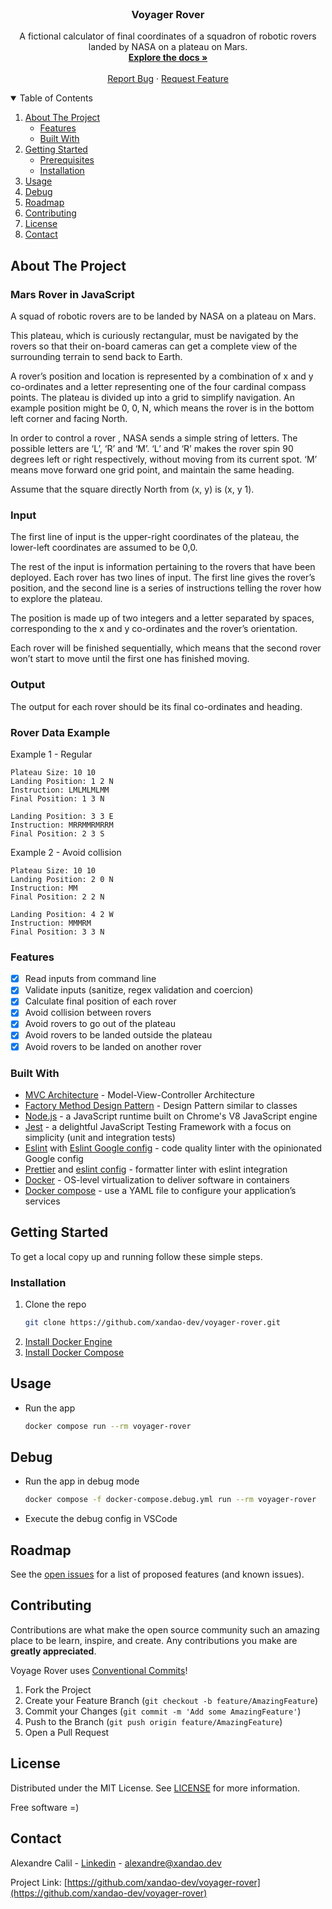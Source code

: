 <br />
<p align="center">
  <h3 align="center">Voyager Rover</h3>

  <p align="center">
    A fictional calculator of final coordinates of a squadron of robotic rovers landed by NASA on a plateau on Mars.
    <br />
    <a href="https://github.com/xandao-dev/voyager-rover"><strong>Explore the docs »</strong></a>
    <br />
    <br />
    <a href="https://github.com/xandao-dev/voyager-rover/issues">Report Bug</a>
    ·
    <a href="https://github.com/xandao-dev/voyager-rover/issues">Request Feature</a>
  </p>
</p>

<!-- TABLE OF CONTENTS -->
<details open="open">
  <summary>Table of Contents</summary>
  <ol>
    <li>
      <a href="#about-the-project">About The Project</a>
      <ul>
        <li><a href="#features">Features</a></li>
        <li><a href="#built-with">Built With</a></li>
      </ul>
    </li>
    <li>
      <a href="#getting-started">Getting Started</a>
      <ul>
        <li><a href="#prerequisites">Prerequisites</a></li>
        <li><a href="#installation">Installation</a></li>
      </ul>
    </li>
    <li><a href="#usage">Usage</a></li>
    <li><a href="#usage">Debug</a></li>
    <li><a href="#roadmap">Roadmap</a></li>
    <li><a href="#contributing">Contributing</a></li>
    <li><a href="#license">License</a></li>
    <li><a href="#contact">Contact</a></li>
  </ol>
</details>

<!-- ABOUT THE PROJECT -->

## About The Project

### Mars Rover in JavaScript

A squad of robotic rovers are to be landed by NASA on a plateau on Mars. <br />

This plateau, which is curiously rectangular, must be navigated by the rovers so that their on-board cameras can get a complete view of the surrounding terrain to send back to Earth. <br />

A rover’s position and location is represented by a combination of x and y co-ordinates and a letter representing one of the four cardinal compass points. The plateau is divided up into a grid to simplify navigation. An example position might be 0, 0, N, which means the rover is in the bottom left corner and facing North. <br />

In order to control a rover , NASA sends a simple string of letters. The possible letters are ‘L’, ‘R’ and ‘M’. ‘L’ and ‘R’ makes the rover spin 90 degrees left or right respectively, without moving from its current spot. ‘M’ means move forward one grid point, and maintain the same heading. <br />

Assume that the square directly North from (x, y) is (x, y 1).

### Input

The first line of input is the upper-right coordinates of the plateau, the lower-left coordinates are assumed to be 0,0. <br />

The rest of the input is information pertaining to the rovers that have been deployed. Each rover has two lines of input. The first line gives the rover’s position, and the second line is a series of instructions telling the rover how to explore the plateau. <br />

The position is made up of two integers and a letter separated by spaces, corresponding to the x and y co-ordinates and the rover’s orientation. <br />

Each rover will be finished sequentially, which means that the second rover won’t start to move until the first one has finished moving.

### Output

The output for each rover should be its final co-ordinates and heading.

### Rover Data Example

Example 1 - Regular

```
Plateau Size: 10 10
Landing Position: 1 2 N
Instruction: LMLMLMLMM
Final Position: 1 3 N

Landing Position: 3 3 E
Instruction: MRRMMRMRRM
Final Position: 2 3 S
```

Example 2 - Avoid collision

```
Plateau Size: 10 10
Landing Position: 2 0 N
Instruction: MM
Final Position: 2 2 N

Landing Position: 4 2 W
Instruction: MMMRM
Final Position: 3 3 N
```

### Features

- [x] Read inputs from command line
- [x] Validate inputs (sanitize, regex validation and coercion)
- [x] Calculate final position of each rover
- [x] Avoid collision between rovers
- [x] Avoid rovers to go out of the plateau
- [x] Avoid rovers to be landed outside the plateau
- [x] Avoid rovers to be landed on another rover

### Built With

- [MVC Architecture](https://en.wikipedia.org/wiki/Model%E2%80%93view%E2%80%93controller) - Model-View-Controller Architecture
- [Factory Method Design Pattern](https://refactoring.guru/design-patterns/factory-method) - Design Pattern similar to classes
- [Node.js](https://nodejs.org/) - a JavaScript runtime built on Chrome's V8 JavaScript engine
- [Jest](https://jestjs.io/) - a delightful JavaScript Testing Framework with a focus on simplicity (unit and integration tests)
- [Eslint](https://github.com/eslint/eslint) with [Eslint Google config](https://github.com/google/eslint-config-google) - code quality linter with the opinionated Google config
- [Prettier](https://github.com/prettier/prettier) and [eslint config](https://github.com/prettier/eslint-config-prettier) - formatter linter with eslint integration
- [Docker](https://www.docker.com/) - OS-level virtualization to deliver software in containers
- [Docker compose](https://docs.docker.com/compose/) - use a YAML file to configure your application’s services

## Getting Started

To get a local copy up and running follow these simple steps.

### Installation

1. Clone the repo
   ```sh
   git clone https://github.com/xandao-dev/voyager-rover.git
   ```
2. [Install Docker Engine](https://docs.docker.com/engine/install/)
3. [Install Docker Compose](https://docs.docker.com/compose/install/)

## Usage

- Run the app
  ```sh
  docker compose run --rm voyager-rover
  ```

## Debug

- Run the app in debug mode

  ```sh
  docker compose -f docker-compose.debug.yml run --rm voyager-rover
  ```

- Execute the debug config in VSCode

## Roadmap

See the [open issues](https://github.com/xandao-dev/voyager-rover/issues) for a list of proposed features (and known issues).

## Contributing

Contributions are what make the open source community such an amazing place to be learn, inspire, and create. Any contributions you make are **greatly appreciated**.

Voyage Rover uses [Conventional Commits](www.conventionalcommits.org)!

1. Fork the Project
2. Create your Feature Branch (`git checkout -b feature/AmazingFeature`)
3. Commit your Changes (`git commit -m 'Add some AmazingFeature'`)
4. Push to the Branch (`git push origin feature/AmazingFeature`)
5. Open a Pull Request

## License

Distributed under the MIT License. See [LICENSE](./LICENSE.md) for more information.

Free software =)

## Contact

Alexandre Calil - [Linkedin](https://www.linkedin.com/in/xandao-dev/) - [alexandre@xandao.dev](mailto:alexandre@xandao.dev)

Project Link: [https://github.com/xandao-dev/voyager-rover](https://github.com/xandao-dev/voyager-rover)
